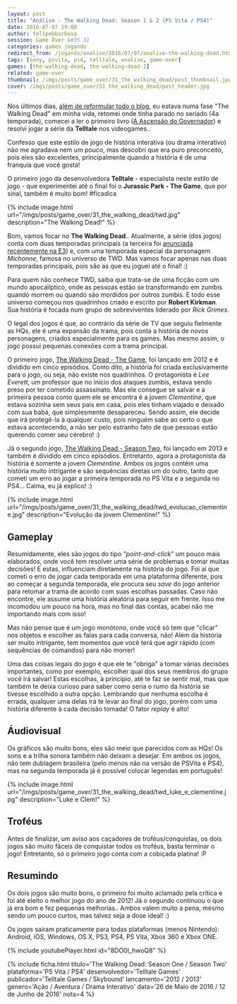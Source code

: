 ```yaml
---
layout: post
title: "Análise - The Walking Dead: Season 1 & 2 (PS Vita / PS4)"
date: 2016-07-07 19:00
author: felipebbarbosa
session: Game Over &#35 31
categories: games jogando
redirect_from: /jogando/analise/2016/07/07/analise-the-walking-dead.html
tags: [sony, psvita, ps4, telltale, analise, game-over]
games: [the-walking-dead, the-walking-dead-2]
related: game-over
thumbnail: /imgs/posts/game_over/31_the_walking_dead/post_thumbnail.jpg
cover: /imgs/posts/game_over/31_the_walking_dead/post_header.jpg
---
```


Nos últimos dias, [além de reformular todo o blog](/noticias/2016/07/02/novidades-do-blog.html), eu estava numa fase "The Walking Dead" em minha vida, retomei onde tinha parado no seriado (4a temporada), comecei a ler o primeiro livro ([A Ascensão do Governador](https://www.skoob.com.br/a-ascensao-do-governador-217145ed242964.html)) e resolvi jogar a série da **Telltale** nos videogames..

<!--more-->

Confesso que este estilo de jogo de história interativa (ou drama interativo) não me agradava nem um pouco, mas descobri que era puro preconceito, pois eles são excelentes, principalmente quando a história é de uma franquia que você gosta!

O primeiro jogo da desenvolvedora **Telltale** - especialista neste estilo de jogo - que experimentei até o final foi o **Jurassic Park - The Game**, que por sinal, também é muito bom! #ficadica

{% include image.html url="/imgs/posts/game_over/31_the_walking_dead/twd.jpg" description="The Walking Dead!" %}

Bom, vamos focar no **The Walking Dead**.. Atualmente, a série (dos jogos) conta com duas temporadas principais (a terceira foi [anunciada recentemente na E3](http://vaojogar.com.br/escrito/e3-2016-alem-das-conferencias)) e, com uma temporada especial da personagem _Michonne_, famosa no universo de TWD. Mas vamos focar apenas nas duas temporadas principais, pois são as que eu joguei até o final! :)

Para quem não conhece TWD, saiba que trata-se de uma ficção com um mundo apocalíptico, onde as pessoas estão se transformando em zumbis quando morrem ou quando são mordidos por outros zumbis. E todo esse universo começou nos quadrinhos criado e escrito por **Robert Kirkman**. Sua história é focada num grupo de sobreviventes liderado por _Rick Grimes_.

O legal dos jogos é que, ao contrário da série de TV que seguiu fielmente as HQs, ele é uma expansão da trama, pois conta a história de novos personagens, criados especialmente para os games. Mas mesmo assim, o jogo possui pequenas conexões com a trama principal.

O primeiro jogo, [The Walking Dead - The Game](https://www.telltalegames.com/walkingdead/season1/), foi lançado em 2012 e é dividido em cinco episódios. Como dito, a história foi criada exclusivamente para o jogo, ou seja, não existe nos quadrinhos. O protagonista é _Lee Everett_, um professor que no início dos ataques zumbis, estava sendo preso por ter cometido assassinato. Mas ele consegue se salvar e a primeira pessoa como quem ele se encontra é a jovem _Clementine_, que estava sozinha sem seus pais em casa, pois eles tinham viajado e deixado com sua babá, que simplesmente desapareceu. Sendo assim, ele decide que irá protegê-la à qualquer custo, pois ninguém sabe ao certo o que estava acontecendo, a não ser pelo estranho fato de que pessoas estão querendo comer seu cérebro! :)

Já o segundo jogo, [The Walking Dead - Season Two](https://www.telltalegames.com/walkingdead/), foi lançado em 2013 e também é dividido em cinco episódios. Entretanto, agora a protagonista da história é somente a jovem _Clementine_. Ambos os jogos contém uma história muito intrigante e são sequências diretas um do outro, tanto que cometi um erro ao jogar a primeira temporada no PS Vita e a segunda no PS4... Calma, eu já explico! :)

{% include image.html url="/imgs/posts/game_over/31_the_walking_dead/twd_evolucao_clementine.jpg" description="Evolução da jovem Clementine!" %}

## Gameplay

Resumidamente, eles são jogos do tipo _"point-and-click"_ um pouco mais elaborados, onde você tem resolver uma série de problemas e tomar muitas decisões! E estas, influenciam diretamente na história do jogo. Foi aí que cometi o erro de jogar cada temporada em uma plataforma diferente, pois ao começar a segunda temporada, ele procura seu _save_ do jogo anterior para retomar a trama de acordo com suas escolhas passadas. Caso não encontre, ele assume uma história aleatória para seguir em frente. Isso me incomodou um pouco na hora, mas no final das contas, acabei não me importando mais com isso!

Mas não pense que é um jogo monótono, onde você só tem que "clicar" nos objetos e escolher as falas para cada conversa, não! Além da história ser muito intrigante, tem momentos que você terá que agir rápido (com sequências de comandos) para não morrer!

Uma das coisas legais do jogo é que ele te "obriga" a tomar várias decisões importantes, como por exemplo, escolher qual dos seus membros do grupo você irá salvar! Estas escolhas, à princípio, até te faz se sentir mal, mas que também te deixa curioso para saber como seria o rumo da história se tivesse escolhido a outra opção. Lembrando que nenhuma escolha é errada, qualquer uma delas irá te levar ao final do jogo, porém com uma história diferente à cada decisão tomada! O fator _replay_ é alto!

## Áudiovisual

Os gráficos são muito bons, eles são meio que parecidos com as HQs! Os sons e a trilha sonora também não deixam a desejar. Em ambos os jogos, não tem dublagem brasileira (pelo menos não na versão de PSVita e PS4), mas na segunda temporada já é possível colocar legendas em português!

{% include image.html url="/imgs/posts/game_over/31_the_walking_dead/twd_luke_e_clementine.jpg" description="Luke e Clem!" %}

## Troféus

Antes de finalizar, um aviso aos caçadores de troféus/conquistas, os dois jogos são muito fáceis de conquistar todos os troféus, basta terminar o jogo! Entretanto, só o primeiro jogo conta com a cobiçada platina! :P

## Resumindo

Os dois jogos são muito bons, o primeiro foi muito aclamado pela crítica e foi até eleito o melhor jogo do ano de 2012! Já o segundo continuou o que já era bom e fez pequenas melhorias.. Ambos valem muito a pena, mesmo sendo um pouco curtos, mas talvez seja a dose ideal! :)

Os jogos saíram praticamente para todas plataformas (menos Nintendo): Android, iOS, Windows, OS X, PS3, PS4, PS Vita, Xbox 360 e Xbox ONE.

{% include youtubePlayer.html id="8DO0l_hwoQ8" %}

{% include ficha.html
  titulo='The Walking Dead: Season One / Season Two'
  plataforma='PS Vita / PS4'
  desenvolvedor='Telltale Games'
  publicador='Telltale Games / Skybound'
  lancamento='2012 / 2013'
  genero='Ação / Aventura / Drama Interativo'
  data='26 de Maio de 2016 / 12 de Junho de 2016'
  nota=4 %}
